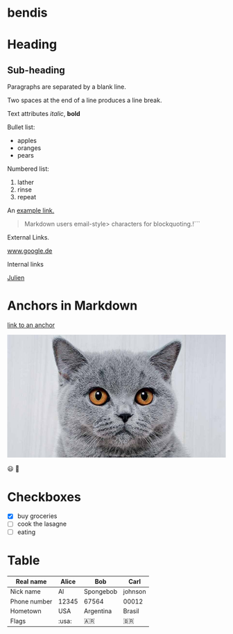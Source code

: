 # bendis

# Heading

## Sub-heading

Paragraphs are separated by a blank line.

Two spaces at the end of a line produces a line break.

Text attributes _italic_, **bold**

Bullet list:

* apples
* oranges
* pears

Numbered list:

1. lather
2. rinse
3. repeat

An [example link.](www.google.com)

> Markdown users email-style> characters for blockquoting.!```

External Links.

www.google.de

Internal links

[Julien](../../../julien)


# Anchors in Markdown

[link to an anchor](#anchors-in-markdown)

![Image](images/british.jpg "Hello kitty")

:smiley: :pray:

# Checkboxes

- [x] buy groceries
- [ ] cook the lasagne
- [ ] eating

# Table

| Real name | Alice | Bob | Carl |
| - | - | - | - |
| Nick name| Al| Spongebob | johnson | 
| Phone number | 12345| 67564 | 00012 | 
| Hometown | USA| Argentina | Brasil |
| Flags | :usa: | :argentina: | :brazil:|
